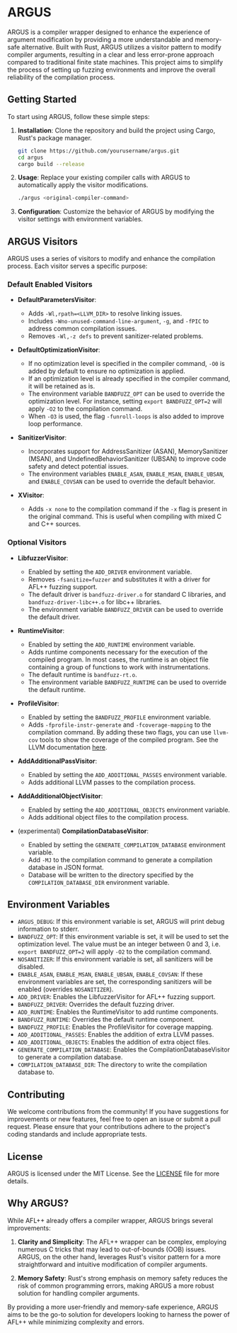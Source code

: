# ARGUS

ARGUS is a compiler wrapper designed to enhance the experience of argument modification by providing a more understandable and memory-safe alternative. Built with Rust, ARGUS utilizes a visitor pattern to modify compiler arguments, resulting in a clear and less error-prone approach compared to traditional finite state machines. This project aims to simplify the process of setting up fuzzing environments and improve the overall reliability of the compilation process.

## Getting Started

To start using ARGUS, follow these simple steps:

1. **Installation**: Clone the repository and build the project using Cargo, Rust's package manager.
   ```bash
   git clone https://github.com/yourusername/argus.git
   cd argus
   cargo build --release
   ```

2. **Usage**: Replace your existing compiler calls with ARGUS to automatically apply the visitor modifications.
   ```bash
   ./argus <original-compiler-command>
   ```

3. **Configuration**: Customize the behavior of ARGUS by modifying the visitor settings with environment variables.

## ARGUS Visitors

ARGUS uses a series of visitors to modify and enhance the compilation process. Each visitor serves a specific purpose:

### Default Enabled Visitors

- **DefaultParametersVisitor**: 
  - Adds `-Wl,rpath=<LLVM_DIR>` to resolve linking issues.
  - Includes `-Wno-unused-command-line-argument`, `-g`, and `-fPIC` to address common compilation issues.
  - Removes `-Wl,-z defs` to prevent sanitizer-related problems.

- **DefaultOptimizationVisitor**: 
  - If no optimization level is specified in the compiler command, `-O0` is added by default to ensure no optimization is applied.
  - If an optimization level is already specified in the compiler command, it will be retained as is.
  - The environment variable `BANDFUZZ_OPT` can be used to override the optimization level. For instance, setting `export BANDFUZZ_OPT=2` will apply `-O2` to the compilation command.
  - When `-O3` is used, the flag `-funroll-loops` is also added to improve loop performance.

- **SanitizerVisitor**: 
  - Incorporates support for AddressSanitizer (ASAN), MemorySanitizer (MSAN), and UndefinedBehaviorSanitizer (UBSAN) to improve code safety and detect potential issues.
  - The environment variables `ENABLE_ASAN`, `ENABLE_MSAN`, `ENABLE_UBSAN`, and `ENABLE_COVSAN` can be used to override the default behavior.

- **XVisitor**:
  - Adds `-x none` to the compilation command if the `-x` flag is present in the original command. This is useful when compiling with mixed C and C++ sources.

### Optional Visitors

- **LibfuzzerVisitor**: 
  - Enabled by setting the `ADD_DRIVER` environment variable.
  - Removes `-fsanitize=fuzzer` and substitutes it with a driver for AFL++ fuzzing support.
  - The default driver is `bandfuzz-driver.o` for standard C libraries, and `bandfuzz-driver-libc++.o` for libc++ libraries.
  - The environment variable `BANDFUZZ_DRIVER` can be used to override the default driver.

- **RuntimeVisitor**: 
  - Enabled by setting the `ADD_RUNTIME` environment variable.
  - Adds runtime components necessary for the execution of the compiled program. In most cases, the runtime is an object file containing a group of functions to work with instrumentations.
  - The default runtime is `bandfuzz-rt.o`.
  - The environment variable `BANDFUZZ_RUNTIME` can be used to override the default runtime.

- **ProfileVisitor**:
  - Enabled by setting the `BANDFUZZ_PROFILE` environment variable.
  - Adds `-fprofile-instr-generate` and `-fcoverage-mapping` to the compilation command. By adding these two flags, you can use `llvm-cov` tools to show the coverage of the compiled program. See the LLVM documentation [here](https://llvm.org/docs/CoverageMappingFormat.html).

- **AddAdditionalPassVisitor**:
  - Enabled by setting the `ADD_ADDITIONAL_PASSES` environment variable.
  - Adds additional LLVM passes to the compilation process.

- **AddAdditionalObjectVisitor**:
  - Enabled by setting the `ADD_ADDITIONAL_OBJECTS` environment variable.
  - Adds additional object files to the compilation process.

- (experimental) **CompilationDatabaseVisitor**:
  - Enabled by setting the `GENERATE_COMPILATION_DATABASE` environment variable.
  - Add `-MJ` to the compilation command to generate a compilation database in JSON format.
  - Database will be written to the directory specified by the `COMPILATION_DATABASE_DIR` environment variable.

## Environment Variables

- `ARGUS_DEBUG`: If this environment variable is set, ARGUS will print debug information to stderr.
- `BANDFUZZ_OPT`: If this environment variable is set, it will be used to set the optimization level. The value must be an integer between 0 and 3, i.e. `export BANDFUZZ_OPT=2` will apply `-O2` to the compilation command.
- `NOSANITIZER`: If this environment variable is set, all sanitizers will be disabled.
- `ENABLE_ASAN`, `ENABLE_MSAN`, `ENABLE_UBSAN`, `ENABLE_COVSAN`: If these environment variables are set, the corresponding sanitizers will be enabled (overrides `NOSANITIZER`).
- `ADD_DRIVER`: Enables the LibfuzzerVisitor for AFL++ fuzzing support.
- `BANDFUZZ_DRIVER`: Overrides the default fuzzing driver.
- `ADD_RUNTIME`: Enables the RuntimeVisitor to add runtime components.
- `BANDFUZZ_RUNTIME`: Overrides the default runtime component.
- `BANDFUZZ_PROFILE`: Enables the ProfileVisitor for coverage mapping.
- `ADD_ADDITIONAL_PASSES`: Enables the addition of extra LLVM passes.
- `ADD_ADDITIONAL_OBJECTS`: Enables the addition of extra object files.
- `GENERATE_COMPILATION_DATABASE`: Enables the CompilationDatabaseVisitor to generate a compilation database.
- `COMPILATION_DATABASE_DIR`: The directory to write the compilation database to.

## Contributing

We welcome contributions from the community! If you have suggestions for improvements or new features, feel free to open an issue or submit a pull request. Please ensure that your contributions adhere to the project's coding standards and include appropriate tests.

## License

ARGUS is licensed under the MIT License. See the [LICENSE](LICENSE) file for more details.

## Why ARGUS?

While AFL++ already offers a compiler wrapper, ARGUS brings several improvements:

1. **Clarity and Simplicity**: The AFL++ wrapper can be complex, employing numerous C tricks that may lead to out-of-bounds (OOB) issues. ARGUS, on the other hand, leverages Rust's visitor pattern for a more straightforward and intuitive modification of compiler arguments.

2. **Memory Safety**: Rust's strong emphasis on memory safety reduces the risk of common programming errors, making ARGUS a more robust solution for handling compiler arguments.

By providing a more user-friendly and memory-safe experience, ARGUS aims to be the go-to solution for developers looking to harness the power of AFL++ while minimizing complexity and errors.
